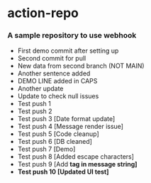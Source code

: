 ﻿# action-repo
### A sample repository to use webhook

- First demo commit after setting up
- Second commit for pull
- New data from second branch (NOT MAIN)
- Another sentence added
- DEMO LINE added in CAPS
- Another update
- Update to check null issues
- Test push 1
- Test push 2
- Test push 3 [Date format update]
- Test push 4 [Message render issue]
- Test push 5 [Code cleanup]
- Test push 6 [DB cleaned]
- Test push 7 [Demo]
- Test push 8 [Added escape characters]
- Test push 9 [Add <b> tag in message string]
- Test push 10 [Updated UI test]
